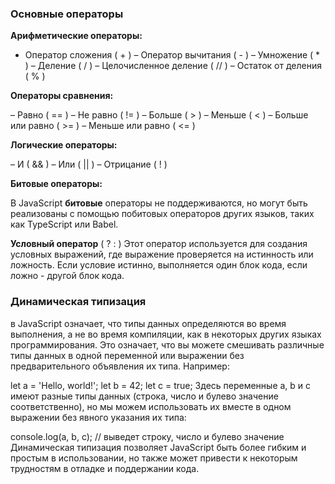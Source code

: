 **<H3>Основные операторы</H3>**

**Арифметические операторы:**

- Оператор сложения ( + )
– Оператор вычитания ( - )
– Умножение ( * )
– Деление ( / )
– Целочисленное деление ( // )
– Остаток от деления ( % )

**Операторы сравнения:**

– Равно ( == )
– Не равно ( != )
– Больше ( > )
– Меньше ( < )
– Больше или равно ( >= )
– Меньше или равно ( <= )

**Логические операторы:**

– И ( && )
– Или ( || )
– Отрицание ( ! )

**Битовые операторы:**

В JavaScript **битовые** операторы не поддерживаются, но могут быть реализованы с помощью побитовых операторов других языков, таких как TypeScript или Babel.

**Условный оператор** ( ? : )
Этот оператор используется для создания условных выражений, где выражение проверяется на истинность или ложность. Если условие истинно, выполняется один блок кода, если ложно - другой блок кода.

**<H3>Динамическая типизация</H3>** в JavaScript означает, что типы данных определяются во время выполнения, а не во время компиляции, как в некоторых других языках программирования. Это означает, что вы можете смешивать различные типы данных в одной переменной или выражении без предварительного объявления их типа. Например:

let a = 'Hello, world!';
let b = 42;
let c = true;
Здесь переменные a, b и c имеют разные типы данных (строка, число и булево значение соответственно), но мы можем использовать их вместе в одном выражении без явного указания их типа:

console.log(a, b, c); // выведет строку, число и булево значение
Динамическая типизация позволяет JavaScript быть более гибким и простым в использовании, но также может привести к некоторым трудностям в отладке и поддержании кода.

